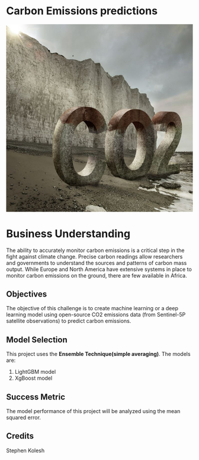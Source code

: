 # Carbon Emissions predictions
![Alt text](co2.jpg)
# Business Understanding
The ability to accurately monitor carbon emissions is a critical step in the fight against climate change. Precise carbon readings allow researchers and governments to understand the sources and patterns of carbon mass output. While Europe and North America have extensive systems in place to monitor carbon emissions on the ground, there are few available in Africa.

## Objectives
The objective of this challenge is to create machine learning or a deep learning model using open-source CO2 emissions data (from Sentinel-5P satellite observations) to predict carbon emissions.

## Model Selection
This project uses the **Ensemble Technique(simple averaging)**.
The models are:
1. LightGBM model
2. XgBoost model

## Success Metric
The model performance of this project will be analyzed using the mean squared error.

## Credits
Stephen Kolesh

